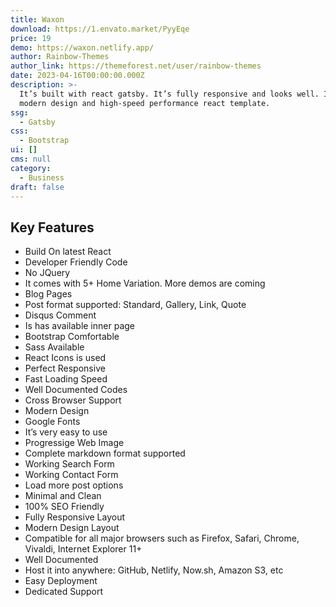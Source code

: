 ```yaml
---
title: Waxon
download: https://1.envato.market/PyyEqe
price: 19
demo: https://waxon.netlify.app/
author: Rainbow-Themes
author_link: https://themeforest.net/user/rainbow-themes
date: 2023-04-16T00:00:00.000Z
description: >-
  It’s built with react gatsby. It’s fully responsive and looks well. It is a
  modern design and high-speed performance react template.
ssg:
  - Gatsby
css:
  - Bootstrap
ui: []
cms: null
category:
  - Business
draft: false
---
```

## Key Features

- Build On latest React
- Developer Friendly Code
- No JQuery
- It comes with 5+ Home Variation. More demos are coming
- Blog Pages
- Post format supported: Standard, Gallery, Link, Quote
- Disqus Comment
- Is has available inner page
- Bootstrap Comfortable
- Sass Available
- React Icons is used
- Perfect Responsive
- Fast Loading Speed
- Well Documented Codes
- Cross Browser Support
- Modern Design
- Google Fonts
- It’s very easy to use
- Progressige Web Image
- Complete markdown format supported
- Working Search Form
- Working Contact Form
- Load more post options
- Minimal and Clean
- 100% SEO Friendly
- Fully Responsive Layout
- Modern Design Layout
- Compatible for all major browsers such as Firefox, Safari, Chrome, Vivaldi, Internet Explorer 11+
- Well Documented
- Host it into anywhere: GitHub, Netlify, Now.sh, Amazon S3, etc
- Easy Deployment
- Dedicated Support
